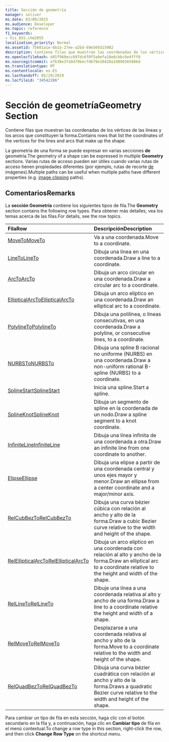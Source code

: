 ```yaml
---
title: Sección de geometría
manager: soliver
ms.date: 03/09/2015
ms.audience: Developer
ms.topic: reference
f1_keywords:
- Vis_DSS.chm2055
localization_priority: Normal
ms.assetid: 75601a1e-6b1a-27ee-a2bd-69e569315982
description: Contiene filas que muestran las coordenadas de los vértices de las líneas y los arcos que constituyen la forma.
ms.openlocfilehash: d45f960ecc697dc6f0f5a0efa18e6cbbc6e4fff0
ms.sourcegitcommit: e7b38e37a9d79becfd679e10420a19890165606d
ms.translationtype: MT
ms.contentlocale: es-ES
ms.lasthandoff: 05/29/2019
ms.locfileid: "34542286"
---
```

# <a name="geometry-section"></a><span data-ttu-id="45016-103">Sección de geometría</span><span class="sxs-lookup"><span data-stu-id="45016-103">Geometry Section</span></span>

<span data-ttu-id="45016-104">Contiene filas que muestran las coordenadas de los vértices de las líneas y los arcos que constituyen la forma.</span><span class="sxs-lookup"><span data-stu-id="45016-104">Contains rows that list the coordinates of the vertices for the lines and arcs that make up the shape.</span></span> 
  
<span data-ttu-id="45016-105">La geometría de una forma se puede expresar en varias secciones **de** geometría.</span><span class="sxs-lookup"><span data-stu-id="45016-105">The geometry of a shape can be expressed in multiple **Geometry** sections.</span></span> <span data-ttu-id="45016-106">Varias rutas de acceso pueden ser útiles cuando varias rutas de acceso tienen propiedades diferentes (por ejemplo, rutas de recorte [de](clippingpath-cell-foreign-image-info-section.md) imágenes).</span><span class="sxs-lookup"><span data-stu-id="45016-106">Multiple paths can be useful when multiple paths have different properties (e.g. [image clipping](clippingpath-cell-foreign-image-info-section.md) paths).</span></span> 
  
## <a name="remarks"></a><span data-ttu-id="45016-107">Comentarios</span><span class="sxs-lookup"><span data-stu-id="45016-107">Remarks</span></span>

<span data-ttu-id="45016-108">La **sección Geometría** contiene los siguientes tipos de fila.</span><span class="sxs-lookup"><span data-stu-id="45016-108">The **Geometry** section contains the following row types.</span></span> <span data-ttu-id="45016-109">Para obtener más detalles, vea los temas acerca de las filas.</span><span class="sxs-lookup"><span data-stu-id="45016-109">For details, see the row topics.</span></span> 
  
|<span data-ttu-id="45016-110">Fila</span><span class="sxs-lookup"><span data-stu-id="45016-110">Row</span></span>|<span data-ttu-id="45016-111">Descripción</span><span class="sxs-lookup"><span data-stu-id="45016-111">Description</span></span>|
|:-----|:-----|
|[<span data-ttu-id="45016-112">MoveTo</span><span class="sxs-lookup"><span data-stu-id="45016-112">MoveTo</span></span>](moveto-row-geometry-section.md) <br/> |<span data-ttu-id="45016-113">Va a una coordenada.</span><span class="sxs-lookup"><span data-stu-id="45016-113">Move to a coordinate.</span></span>  <br/> |
|[<span data-ttu-id="45016-114">LineTo</span><span class="sxs-lookup"><span data-stu-id="45016-114">LineTo</span></span>](lineto-row-geometry-section.md) <br/> |<span data-ttu-id="45016-115">Dibuja una línea en una coordenada.</span><span class="sxs-lookup"><span data-stu-id="45016-115">Draw a line to a coordinate.</span></span>  <br/> |
|[<span data-ttu-id="45016-116">ArcTo</span><span class="sxs-lookup"><span data-stu-id="45016-116">ArcTo</span></span>](arcto-row-geometry-section.md) <br/> |<span data-ttu-id="45016-117">Dibuja un arco circular en una coordenada.</span><span class="sxs-lookup"><span data-stu-id="45016-117">Draw a circular arc to a coordinate.</span></span>  <br/> |
|[<span data-ttu-id="45016-118">EllipticalArcTo</span><span class="sxs-lookup"><span data-stu-id="45016-118">EllipticalArcTo</span></span>](ellipticalarcto-row-geometry-section.md) <br/> |<span data-ttu-id="45016-119">Dibuja un arco elíptico en una coordenada.</span><span class="sxs-lookup"><span data-stu-id="45016-119">Draw an elliptical arc to a coordinate.</span></span>  <br/> |
|[<span data-ttu-id="45016-120">PolylineTo</span><span class="sxs-lookup"><span data-stu-id="45016-120">PolylineTo</span></span>](polylineto-row-geometry-section.md) <br/> |<span data-ttu-id="45016-121">Dibuja una polilínea, o líneas consecutivas, en una coordenada.</span><span class="sxs-lookup"><span data-stu-id="45016-121">Draw a polyline, or consecutive lines, to a coordinate.</span></span>  <br/> |
|[<span data-ttu-id="45016-122">NURBSTo</span><span class="sxs-lookup"><span data-stu-id="45016-122">NURBSTo</span></span>](nurbsto-row-geometry-section.md) <br/> |<span data-ttu-id="45016-123">Dibuja una spline B racional no uniforme (NURBS) en una coordenada.</span><span class="sxs-lookup"><span data-stu-id="45016-123">Draw a non-uniform rational B-spline (NURBS) to a coordinate.</span></span>  <br/> |
|[<span data-ttu-id="45016-124">SplineStart</span><span class="sxs-lookup"><span data-stu-id="45016-124">SplineStart</span></span>](splinestart-row-geometry-section.md) <br/> |<span data-ttu-id="45016-125">Inicia una spline.</span><span class="sxs-lookup"><span data-stu-id="45016-125">Start a spline.</span></span>  <br/> |
|[<span data-ttu-id="45016-126">SplineKnot</span><span class="sxs-lookup"><span data-stu-id="45016-126">SplineKnot</span></span>](splineknot-row-geometry-section.md) <br/> |<span data-ttu-id="45016-127">Dibuja un segmento de spline en la coordenada de un nodo.</span><span class="sxs-lookup"><span data-stu-id="45016-127">Draw a spline segment to a knot coordinate.</span></span>  <br/> |
|[<span data-ttu-id="45016-128">InfiniteLine</span><span class="sxs-lookup"><span data-stu-id="45016-128">InfiniteLine</span></span>](infiniteline-row-geometry-section.md) <br/> |<span data-ttu-id="45016-129">Dibuja una línea infinita de una coordenada a otra.</span><span class="sxs-lookup"><span data-stu-id="45016-129">Draw an infinite line from one coordinate to another.</span></span>  <br/> |
|[<span data-ttu-id="45016-130">Elipse</span><span class="sxs-lookup"><span data-stu-id="45016-130">Ellipse</span></span>](ellipse-row-geometry-section.md) <br/> |<span data-ttu-id="45016-131">Dibuja una elipse a partir de una coordenada central y unos ejes mayor y menor.</span><span class="sxs-lookup"><span data-stu-id="45016-131">Draw an ellipse from a center coordinate and a major/minor axis.</span></span>  <br/> |
|[<span data-ttu-id="45016-132">RelCubBezTo</span><span class="sxs-lookup"><span data-stu-id="45016-132">RelCubBezTo</span></span>](relcubbezto-row-geometry-section.md) <br/> |<span data-ttu-id="45016-133">Dibuja una curva bézier cúbica con relación al ancho y alto de la forma.</span><span class="sxs-lookup"><span data-stu-id="45016-133">Draw a cubic Bezier curve relative to the width and height of the shape.</span></span>  <br/> |
|[<span data-ttu-id="45016-134">RelEllipticalArcTo</span><span class="sxs-lookup"><span data-stu-id="45016-134">RelEllipticalArcTo</span></span>](relellipticalarcto-row-geometry-section.md) <br/> |<span data-ttu-id="45016-135">Dibuja un arco elíptico en una coordenada con relación al alto y ancho de la forma.</span><span class="sxs-lookup"><span data-stu-id="45016-135">Draw an elliptical arc to a coordinate relative to the height and width of the shape.</span></span>  <br/> |
|[<span data-ttu-id="45016-136">RelLineTo</span><span class="sxs-lookup"><span data-stu-id="45016-136">RelLineTo</span></span>](rellineto-row-geometry-section.md) <br/> |<span data-ttu-id="45016-137">Dibuje una línea a una coordenada relativa al alto y ancho de una forma.</span><span class="sxs-lookup"><span data-stu-id="45016-137">Draw a line to a coordinate relative the height and width of a shape.</span></span>  <br/> |
|[<span data-ttu-id="45016-138">RelMoveTo</span><span class="sxs-lookup"><span data-stu-id="45016-138">RelMoveTo</span></span>](relmoveto-row-geometry-section.md) <br/> |<span data-ttu-id="45016-139">Desplazarse a una coordenada relativa al ancho y alto de la forma.</span><span class="sxs-lookup"><span data-stu-id="45016-139">Move to a coordinate relative to the width and height of the shape.</span></span>  <br/> |
|[<span data-ttu-id="45016-140">RelQuadBezTo</span><span class="sxs-lookup"><span data-stu-id="45016-140">RelQuadBezTo</span></span>](relquadbezto-row-geometry-section.md) <br/> |<span data-ttu-id="45016-141">Dibuja una curva bézier cuadrática con relación al ancho y alto de la forma.</span><span class="sxs-lookup"><span data-stu-id="45016-141">Draws a quadratic Bezier curve relative to the width and height of the shape.</span></span>  <br/> |
   
<span data-ttu-id="45016-142">Para cambiar un tipo de fila en esta sección, haga clic con el botón secundario en la fila y, a continuación, haga clic en **Cambiar tipo** de fila en el menú contextual.</span><span class="sxs-lookup"><span data-stu-id="45016-142">To change a row type in this section, right-click the row, and then click **Change Row Type** on the shortcut menu.</span></span> 
  

